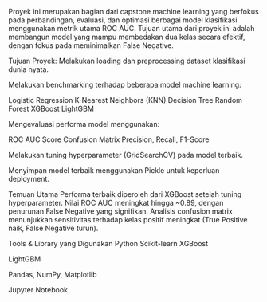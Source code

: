 Proyek ini merupakan bagian dari capstone machine learning yang berfokus pada perbandingan, evaluasi, dan optimasi berbagai model klasifikasi menggunakan metrik utama ROC AUC. 
Tujuan utama dari proyek ini adalah membangun model yang mampu membedakan dua kelas secara efektif, dengan fokus pada meminimalkan False Negative.


Tujuan Proyek:
Melakukan loading dan preprocessing dataset klasifikasi dunia nyata.

Melakukan benchmarking terhadap beberapa model machine learning:
  
  Logistic Regression
  K-Nearest Neighbors (KNN)
  Decision Tree
  Random Forest
  XGBoost
  LightGBM

Mengevaluasi performa model menggunakan:
  
  ROC AUC Score
  Confusion Matrix
  Precision, Recall, F1-Score

Melakukan tuning hyperparameter (GridSearchCV) pada model terbaik.

Menyimpan model terbaik menggunakan Pickle untuk keperluan deployment.


Temuan Utama
Performa terbaik diperoleh dari XGBoost setelah tuning hyperparameter.
Nilai ROC AUC meningkat hingga ~0.89, dengan penurunan False Negative yang signifikan.
Analisis confusion matrix menunjukkan sensitivitas terhadap kelas positif meningkat (True Positive naik, False Negative turun).


Tools & Library yang Digunakan
Python
Scikit-learn
XGBoost

LightGBM

Pandas, NumPy, Matplotlib

Jupyter Notebook

